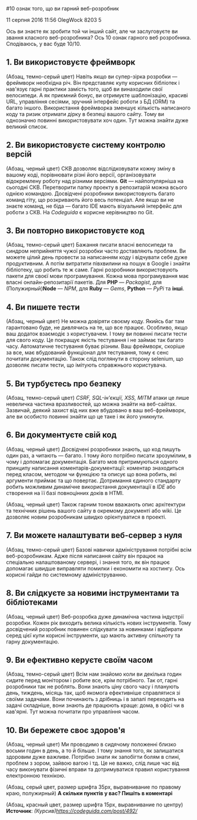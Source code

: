 
#10 ознак того, що ви гарний веб-розробник

11 серпня 2016 11:56 OlegWock 8203 5

Ось ви знаєте як зробити той чи інший сайт, але чи заслуговуєте ви звання класного веб-розробника? Ось 10 ознак гарного веб розробника. Сподіваюсь, у вас буде 10/10.

## 1. Ви використовуєте фреймворк
(Абзац, темно-серый цвет)
Навіть якщо ви супер-зірка розробки — фреймворк необхідна річ. Він представляє купу корисних бібліотек і нав'язує гарні практики замість того, щоб ви винаходили свої велосипеди. А як приємний бонус, ви отримуєте шаблонізацію, красиві URL, управління сесіями, зручний інтерфейс роботи з БД (ORM) та багато іншого. Використання фреймворка зменшує кількість написаного коду та ризик отримати дірку в безпеці вашого сайту. Тому ви однозначно повинні використовувати хоч один. Тут можна знайти дуже великий список.

## 2. Ви використовуєте систему контролю версій
(Абзац, черный цвет)
СКВ дозволяє відслідковувати кожну зміну в вашому коді, порівнювати різні його версії, організовувати відокремлену роботу над різними версіями. **Git** — найпопулярніша на сьогодні СКВ. Перетворити папку проекту в репозитарій можна всього однією командою. Досвідчені розробники використовують багато команд гіту, що розкривають його весь потенціал. Але якщо ви не знаєте команд, не біда — багато IDE мають візуальний інтерфейс для роботи з СКВ. На *Codeguida* є корисне керівництво по Git.

## 3. Ви повторно використовуєте код
(Абзац, темно-серый цвет)
Бажання писати власні велосипеди та синдром неприйняття чужої розробки часто доставляють проблем. Ви можете цілий день провести за написанням коду і відчувати себе дуже продуктивним. А потім витратити півхвилини на пошук в Google і знайти бібліотеку, що робить те ж саме. Гарні розробники використовують пакети для своєї мови програмування. Кожна мова програмування має власні онлайн-репозитарії пакетів. Для **PHP** — *Packagist*, для (Полужирный)**Node** — *NPM*, для **Ruby** — *Gems*, **Python** — *PyPi* та **інші**.

## 4. Ви пишете тести
(Абзац, черный цвет)
Не можна довіряти своєму коду. Якийсь баг там гарантовано буде, не дивлячись на те, що все працює. Особливо, якщо ваш додаток взаємодіє з користувачем. І тому ви повинні писати тести для свого коду. Це покращує якість тестування і не займає так багато часу. Автоматичне тестування буває різним. Ваш фреймворк, скоріше за все, має вбудований функціонал для тестування, тому є сенс почитати документацію. Також слід поглянути в сторону selenium, що дозволяє писати тести, що імітують справжнього користувача.

## 5. Ви турбуєтесь про безпеку
(Абзац, темно-серый цвет)
*CSRF, SQL-ін'єкції, XSS, MITM* атаки це лише невеличка частина вразливостей, що можна знайти на веб-сайтах. Зазвичай, деякий захист від них вже вбудовано в ваш веб-фреймворк, але ви особисто повинні знайти що це таке і як його уникнути.

## 6. Ви документуєте свій код
(Абзац, черный цвет)
Досвідчені розробники знають, що код пишуть один раз, а читають — багато. І тому його потрібно писати зрозумілим, в чому і допомагає документація. Багато мов притримуються одного принципу написання коментарів-документації: коментар знаходиться перед класом, методом чи функцією та описує що вона робить, які аргументи приймає та що повертає. Дотримання єдиного стандарту робить можливим динамічне використання документації в *IDE* або створення на її базі повноцінних доків в HTMl.

(Абзац, черный цвет)
Також гарним тоном вважають опис архітектури та технічних рішень вашого сайту в окремому документі або wiki. Це дозволяє новим розробникам швидко орієнтуватися в проекті.

## 7. Ви можете налаштувати веб-сервер з нуля
(Абзац, темно-серый цвет)
Базові навички адміністрування потрібні всім веб-розробникам. Адже після написання сайту він працює на спеціально налаштованому сервері, і знання того, як він працює допомагає швидше виправляти помилки і економити на хостингу. Ось корисні гайди по системному адмініструванню.

## 8. Ви слідкуєте за новими інструментами та бібліотеками
(Абзац, черный цвет)
Веб-розробка дуже динамічна частина індустрії розробки. Кожен рік виходить велика кількість нових інструментів. Тому досвідчений розробник повинен слідкувати за новинками і відбирати серед цієї купи корисні інструменти, що мають активну спільноту та гарну документацію.

## 9. Ви ефективно керуєте своїм часом
(Абзац, темно-серый цвет)
Всім нам знайомо коли ви декілька годин сидите перед монітором і робите все, крім потрібного. Так от, гарні розробники так не роблять. Вони знають ціну свого часу і планують день, тиждень, місяць так, щоб якомога ефективніше справлятися зі своїми задачами. Вони починають з дрібниць і в запалі переходять на задачі складніше, вони знають де працюють краще: дома, в офісі чи в кав'ярні. Тут можна почитати про управління часом.

## 10. Ви бережете своє здоров'я
(Абзац, черный цвет)
Ми проводимо в сидячому положенні близко восьми годин в день, а то й більше. І тому знання того, як залишатися здоровим дуже важливе. Потрібно знати як запобігти болям в спині, проблем з зором, зайвою вагою і тд. Це не важко, слід лише час від часу виконувати фізичні вправи та дотримуватися правил користування електронною технікою.

(Абзац, серый цвет, размер шрифта 35px, выравнивание по правому краю, полужирный)
**А скільки пунктів у вас? Пишіть в коментарі**

(Абзац, красный цвет, размер шрифта 15px, выравнивание по центру)
**Источник**: *(Курсив)https://codeguida.com/post/492/*